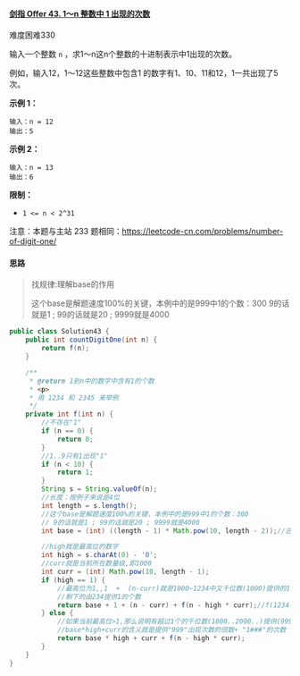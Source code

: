 #### [剑指 Offer 43. 1～n 整数中 1 出现的次数](https://leetcode.cn/problems/1nzheng-shu-zhong-1chu-xian-de-ci-shu-lcof/)

难度困难330

输入一个整数 `n` ，求1～n这n个整数的十进制表示中1出现的次数。

例如，输入12，1～12这些整数中包含1 的数字有1、10、11和12，1一共出现了5次。

**示例 1：**

```
输入：n = 12
输出：5
```

**示例 2：**

```
输入：n = 13
输出：6
```

**限制：**

- `1 <= n < 2^31`

注意：本题与主站 233 题相同：https://leetcode-cn.com/problems/number-of-digit-one/

#### 思路

> 找规律:理解base的作用
>
>这个base是解题速度100%的关键，本例中的是999中1的个数：300
> 9的话就是1 ; 99的话就是20 ; 9999就是4000

```java
public class Solution43 {
    public int countDigitOne(int n) {
        return f(n);
    }

    /**
     * @return 1到n中的数字中含有1的个数
     * <p>
     * 用 1234 和 2345 来举例
     */
    private int f(int n) {
        //不存在"1"
        if (n == 0) {
            return 0;
        }
        //1..9只有1出现"1"
        if (n < 10) {
            return 1;
        }
        String s = String.valueOf(n);
        //长度：按例子来说是4位
        int length = s.length();
        //这个base是解题速度100%的关键，本例中的是999中1的个数：300
        // 9的话就是1 ; 99的话就是20 ; 9999就是4000
        int base = (int) ((length - 1) * Math.pow(10, length - 2));//这里是(4-1)*(10^2)=300,求出当前数量级前面的base数

        //high就是最高位的数字
        int high = s.charAt(0) - '0';
        //curr就是当前所在数量级,即1000
        int curr = (int) Math.pow(10, length - 1);
        if (high == 1) {
            //最高位为1,,1  +  (n-curr)就是1000~1234中又千位数(1000)提供的1的个数
            //剩下的由234提供1的个数
            return base + 1 + (n - curr) + f(n - high * curr);//f(1234-1*1000)
        } else {
            //如果当前最高位>1,那么说明有超过1个的千位数(1000..2000..)提供(999的base数目的倍数)
            //base*high+curr的含义就是提供"999"出现次数的倍数+ "1###"的次数
            return base * high + curr + f(n - high * curr);
        }
    }
}
```
